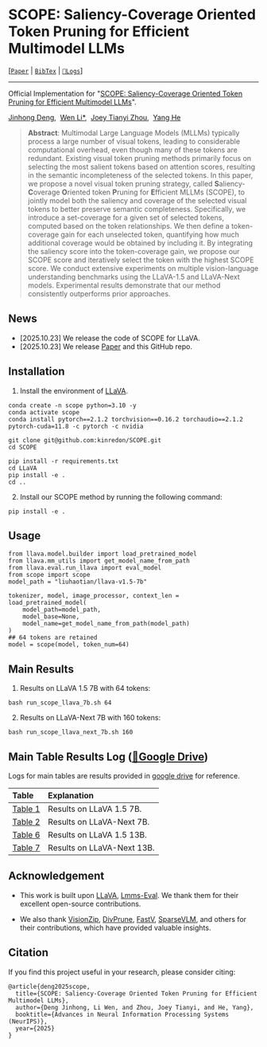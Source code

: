 # SCOPE: Saliency-Coverage Oriented Token Pruning for Efficient Multimodel LLMs
[[`Paper`](xxx) | [`BibTex`](#citation) | [`📂Logs`]()]

---

Official Implementation for "[SCOPE: Saliency-Coverage Oriented Token Pruning for Efficient Multimodel LLMs]()".

[Jinhong Deng](https://scholar.google.co.jp/citations?user=XrtJ8mEAAAAJ),&nbsp;
[Wen Li*](https://scholar.google.co.jp/citations?user=yjG4Eg4AAAAJ),&nbsp;
[Joey Tianyi Zhou](https://scholar.google.com/citations?user=cYNqDokAAAAJ),&nbsp;
[Yang He](https://scholar.google.com/citations?user=vvnFsIIAAAAJ)


> **Abstract**:
Multimodal Large Language Models (MLLMs) typically process a large number of visual tokens, leading to considerable computational overhead, even though many of these tokens are redundant. Existing visual token pruning methods primarily focus on selecting the most salient tokens based on attention scores, resulting in the semantic incompleteness of the selected tokens. In this paper, we propose a novel visual token pruning strategy, called **S**aliency-**C**overage **O**riented token **P**runing for **E**fficient MLLMs (SCOPE), to jointly model both the saliency and coverage of the selected visual tokens to better preserve semantic completeness. Specifically, we introduce a set-coverage for a given set of selected tokens, computed based on the token relationships. We then define a token-coverage gain for each unselected token, quantifying how much additional coverage would be obtained by including it. By integrating the saliency score into the token-coverage gain, we propose our SCOPE score and iteratively select the token with the highest SCOPE score. We conduct extensive experiments on multiple vision-language understanding benchmarks using the LLaVA-1.5 and LLaVA-Next models. Experimental results demonstrate that our method consistently outperforms prior approaches.

## News
- [2025.10.23] We release the code of SCOPE for LLaVA.
- [2025.10.23] We release [Paper]() and this GitHub repo.


## Installation
1. Install the environment of [LLaVA](https://github.com/haotian-liu/LLaVA).
```
conda create -n scope python=3.10 -y
conda activate scope
conda install pytorch==2.1.2 torchvision==0.16.2 torchaudio==2.1.2 pytorch-cuda=11.8 -c pytorch -c nvidia

git clone git@github.com:kinredon/SCOPE.git
cd SCOPE

pip install -r requirements.txt
cd LLaVA
pip install -e .
cd ..
```
2. Install our SCOPE method by running the following command:
```
pip install -e .
```

## Usage
```
from llava.model.builder import load_pretrained_model
from llava.mm_utils import get_model_name_from_path
from llava.eval.run_llava import eval_model
from scope import scope
model_path = "liuhaotian/llava-v1.5-7b"

tokenizer, model, image_processor, context_len = load_pretrained_model(
    model_path=model_path,
    model_base=None,
    model_name=get_model_name_from_path(model_path)
)
## 64 tokens are retained
model = scope(model, token_num=64)
```

## Main Results

1. Results on LLaVA 1.5 7B with 64 tokens:
```
bash run_scope_llava_7b.sh 64
```

2. Results on LLaVA-Next 7B with 160 tokens:
```
bash run_scope_llava_next_7b.sh 160
```

## Main Table Results Log ([📂Google Drive](https://drive.google.com/drive/folders/1pat-szhxEG6DW6rtiosysZL2eKOTRsOC?usp=sharing))

Logs for main tables are results provided in [google drive](https://drive.google.com/drive/folders/1pat-szhxEG6DW6rtiosysZL2eKOTRsOC?usp=sharing) for reference.

| Table | Explanation |
|:-|:-|
| [Table 1](https://drive.google.com/drive/folders/1OsyjCRD1kNWM29c-zqmiArtYcLKFjhEj?usp=sharing) | Results on LLaVA 1.5 7B.|
| [Table 2](https://drive.google.com/drive/folders/1YDd0h0dgz7HawhPwSB-TiKxChbYHHYnF?usp=drive_link) | Results on LLaVA-Next 7B. |
|[Table 6](https://drive.google.com/drive/folders/1QMPmCASwaD-o2kN7IykMyokOCCkv-P09?usp=drive_link)  | Results on LLaVA 1.5 13B. |
|[Table 7](https://drive.google.com/drive/folders/19ybzm80pSpyr_ygxwTkLJ4moknOwYZLO?usp=drive_link)  | Results on LLaVA-Next 13B.|


## Acknowledgement
- This work is built upon [LLaVA](https://llava-vl.github.io/), [Lmms-Eval](https://github.com/EvolvingLMMs-Lab/lmms-eval). We thank them for their excellent open-source contributions.

- We also thank [VisionZip](https://github.com/dvlab-research/VisionZip), [DivPrune](https://github.com/vbdi/divprune), [FastV](https://github.com/pkunlp-icler/FastV), [SparseVLM](https://github.com/Gumpest/SparseVLMs), and others for their contributions, which have provided valuable insights.

## Citation
If you find this project useful in your research, please consider citing:
```
@article{deng2025scope,
  title={SCOPE: Saliency-Coverage Oriented Token Pruning for Efficient Multimodel LLMs},
  author={Deng Jinhong, Li Wen, and Zhou, Joey Tianyi, and He, Yang},
  booktitle={Advances in Neural Information Processing Systems (NeurIPS)},
  year={2025}
}
```
